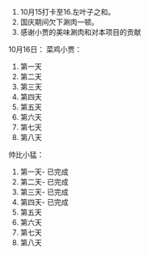 1. 10月15打卡至16.左叶子之和。
2. 国庆期间欠下涮肉一顿。
3. 感谢小贾的美味涮肉和对本项目的贡献 

10月16日：
菜鸡小贾：
1. 第一天
2. 第二天
3. 第三天
4. 第四天
5. 第五天
6. 第六天
7. 第七天
8. 第八天

帅比小猛：
1. 第一天- 已完成
2. 第二天- 已完成
3. 第三天- 已完成
4. 第四天- 已完成
5. 第五天
6. 第六天
7. 第七天
8. 第八天
